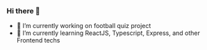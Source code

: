 
### Hi there 👋

- 🔭 I’m currently working on football quiz project
- 🌱 I’m currently learning ReactJS, Typescript, Express, and other Frontend techs

<!--
**whereisrmsqhs/whereisrmsqhs** is a ✨ _special_ ✨ repository because its `README.md` (this file) appears on your GitHub profile.

Here are some ideas to get you started:

- 🔭 I’m currently working on ...
- 🌱 I’m currently learning ...
- 👯 I’m looking to collaborate on ...
- 🤔 I’m looking for help with ...
- 💬 Ask me about ...
- 📫 How to reach me: ...
- 😄 Pronouns: ...
- ⚡ Fun fact: ...
-->
